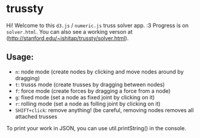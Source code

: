 trussty
=======

Hi! Welcome to this `d3.js` / `numeric.js` truss solver app. :3 Progress is on `solver.html`.
You can also see a working verson at (http://stanford.edu/~ishitap/trussty/solver.html).

Usage:
------
- `n`: node mode (create nodes by clicking and move nodes around by dragging)
- `t`: trusss mode (create trusses by dragging between nodes)
- `f`: force mode (create forces by dragging a force from a node)
- `g`: fixed mode (set a node as fixed joint by clicking on it)
- `r`: rolling mode (set a node as folling joint by clicking on it)
- `SHIFT+click`: remove anything! (be careful, removing nodes removes all attached trusses

To print your work in JSON, you can use util.printString() in the console.
